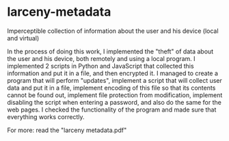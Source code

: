 # larceny-metadata
Imperceptible collection of information about the user and his device (local and virtual)

In the process of doing this work, I implemented the "theft" of data about the user and his device, both remotely and using a local program. 
I implemented 2 scripts in Python and JavaScript that collected this information and put it in a file, and then encrypted it. 
I managed to create a program that will perform "updates", implement a script that will collect user data and put it in a file, implement encoding of this file so that its contents cannot be found out, implement file protection from modification, implement disabling the script when entering a password, and also do the same for the web pages. I checked the functionality of the program and made sure that everything works correctly.

For more: read the "larceny metadata.pdf"
